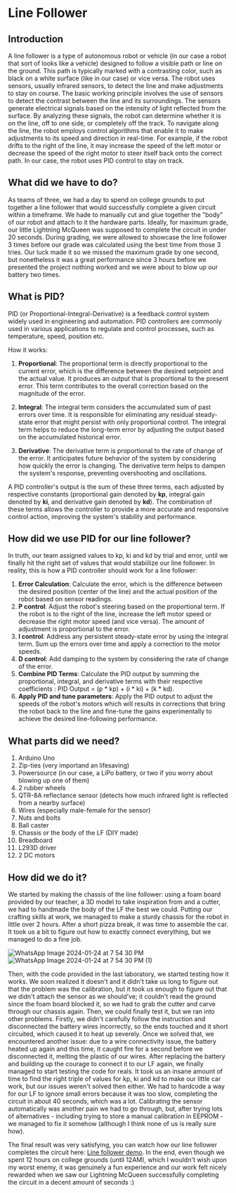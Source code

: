 # Line Follower
## Introduction

A line follower is a type of autonomous robot or vehicle (in our case a robot that sort of looks like a vehicle) designed to follow a visible path or line on the ground. This path is typically marked with a contrasting color, such as black on a white surface (like in our case) or vice versa. The robot uses sensors, usually infrared sensors, to detect the line and make adjustments to stay on course. The basic working principle involves the use of sensors to detect the contrast between the line and its surroundings. The sensors generate electrical signals based on the intensity of light reflected from the surface. By analyzing these signals, the robot can determine whether it is on the line, off to one side, or completely off the track. To navigate along the line, the robot employs control algorithms that enable it to make adjustments to its speed and direction in real-time. For example, if the robot drifts to the right of the line, it may increase the speed of the left motor or decrease the speed of the right motor to steer itself back onto the correct path. In our case, the robot uses PID control to stay on track.

## What did we have to do?

As teams of three, we had a day to spend on college grounds to put together a line follower that would successfully complete a given circuit within a timeframe. We hade to manually cut and glue together the "body" of our robot and attach to it the hardware parts. Ideally, for maximum grade, our little Lightning McQueen was supposed to complete the circuit in under 20 seconds. During grading, we were allowed to showcase the line follower 3 times before our grade was calculated using the best time from those 3 tries. Our luck made it so we missed the maximum grade by one second, but nonetheless it was a great performance since 3 hours before we presented the project nothing worked and we were about to blow up our battery two times.

## What is PID?

PID (or Proportional-Integral-Derivative) is a feedback control system widely used in engineering and automation. PID controllers are commonly used in various applications to regulate and control processes, such as temperature, speed, position etc.

How it works: <br/>

1. **Proportional**: The proportional term is directly proportional to the current error, which is the difference between the desired setpoint and the actual value. It produces an output that is proportional to the present error. This term contributes to the overall correction based on the magnitude of the error. <br/>

2. **Integral**: The integral term considers the accumulated sum of past errors over time. It is responsible for eliminating any residual steady-state error that might persist with only proportional control. The integral term helps to reduce the long-term error by adjusting the output based on the accumulated historical error. <br/>

3. **Derivative**: The derivative term is proportional to the rate of change of the error. It anticipates future behavior of the system by considering how quickly the error is changing. The derivative term helps to dampen the system's response, preventing overshooting and oscillations. <br/>

A PID controller's output is the sum of these three terms, each adjusted by respective constants (proportional gain denoted by **kp**, integral gain denoted by **ki**, and derivative gain denoted by **kd**). The combination of these terms allows the controller to provide a more accurate and responsive control action, improving the system's stability and performance.

## How did we use PID for our line follower?

In truth, our team assigned values to kp, ki and kd by trial and error, until we finally hit the right set of values that would stabiilize our line follower. In reality, this is how a PID controller should work for a line follower: <br/>

1. **Error Calculation**: Calculate the error, which is the difference between the desired position (center of the line) and the actual position of the robot based on sensor readings. <br/>
2. **P control**: Adjust the robot's steering based on the proportional term. If the robot is to the right of the line, increase the left motor speed or decrease the right motor speed (and vice versa). The amount of adjustment is proportional to the error. <br/>
3. **I control**: Address any persistent steady-state error by using the integral term. Sum up the errors over time and apply a correction to the motor speeds. <br/>
4. **D control**: Add damping to the system by considering the rate of change of the error. <br/>
5. **Combine PID Terms**: Calculate the PID output by summing the proportional, integral, and derivative terms with their respective coefficients : PID Output = (p * kp) + (i * ki) + (k * kd). <br/>
6. **Apply PID and tune parameters**: Apply the PID output to adjust the speeds of the robot's motors which will results in corrections that bring the robot back to the line and fine-tune the gains experimentally to achieve the desired line-following performance.

## What parts did we need?

1. Arduino Uno
2. Zip-ties (very importand an lifesaving)
3. Powersource (in our case, a LiPo battery, or two if you worry about blowing up one of them)
4. 2 rubber wheels
5. QTR-8A reflectance sensor (detects how much infrared light is reflected from a nearby surface)
6. Wires (especially male-female for the sensor)
7. Nuts and bolts
8. Ball caster
9. Chassis or the body of the LF (DIY made)
10. Breadboard
11. L293D driver
12. 2 DC motors

## How did we do it?

We started by making the chassis of the line follower: using a foam board provided by our teacher, a 3D model to take inspiration from and a cutter, we had to handmade the body of the LF the best we could. Putting our crafting skills at work, we managed to make a sturdy chassis for the robot in little over 2 hours. After a short pizza break, it was time to assemble the car. It took us a bit to figure out how to exactly connect everything, but we managed to do a fine job.

![WhatsApp Image 2024-01-24 at 7 54 30 PM](https://github.com/slayyyyyyy/Line-Follower/assets/104028747/e831e28d-18b1-4eec-86ee-6d00e78f1f6e)
![WhatsApp Image 2024-01-24 at 7 54 30 PM (1)](https://github.com/slayyyyyyy/Line-Follower/assets/104028747/e3917069-5faa-4ea4-ad73-e3c97a662931)


Then, with the code provided in the last laboratory, we started testing how it works. We soon realized it doesn't and it didn't take us long to figure out that the problem was the calibration, but it took us enough to figure out that we didn't attach the sensor as we should've; it couldn't read the ground since the foam board blocked it, so we had to grab the cutter and carve through our chassis again. Then, we could finally test it, but we ran into other problems. Firstly, we didn't carefully follow the instruction and disconnected the battery wires incorrectly, so the ends touched and it short circuited, which caused it to heat up severely. Once we solved that, we encountered another issue: due to a wire connectivity issue, the battery heated up again and this time, it caught fire for a second before we disconnected it, melting the plastic of our wires. After replacing the battery and building up the courage to connect it to our LF again, we finally managed to start testing the code for reals. It took us an insane amount of time to find the right triple of values for kp, ki and kd to make our little car work, but our issues weren't solved then either. We had to hardcode a way for our LF to ignore small errors because it was too slow, completing the circuit in about 40 seconds, which was a lot. Calibrating the sensor automatically was another pain we had to go through, but, after trying lots of alternatives - including trying to store a manual calibration in EEPROM - we managed to fix it somehow (although I think none of us is really sure how).

The final result was very satisfying, you can watch how our line follower completes the circuit here: [Line follower demo](https://youtu.be/rWC1NJsf9Xo?si=Wls2Za_svRO9_MNe).
In the end, even though we spent 12 hours on college grounds (until 12AM), which I wouldn't wish upon my worst enemy, it was genuinely a fun experience and our work felt nicely rewarded when we saw our Lightning McQueen successfully completing the circuit in a decent amount of seconds :)
